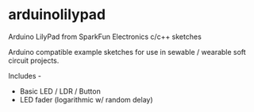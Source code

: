 # arduinolilypad
Arduino LilyPad from SparkFun Electronics c/c++ sketches

Arduino compatible example sketches for use in sewable / wearable soft circuit projects.

Includes -

* Basic LED / LDR / Button
* LED fader (logarithmic w/ random delay) 
